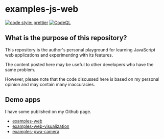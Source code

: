 # examples-js-web

[![code style: prettier](https://img.shields.io/badge/code_style-prettier-ff69b4.svg?style=flat-square)](https://github.com/prettier/prettier)
[![CodeQL](https://github.com/suzu-devworks/examples-js-web/actions/workflows/github-code-scanning/codeql/badge.svg)](https://github.com/suzu-devworks/examples-js-web/actions/workflows/github-code-scanning/codeql)

## What is the purpose of this repository?

This repository is the author's personal playground for learning JavaScript web applications and experimenting with its features.

The content posted here may be useful to other developers who have the same problem.

However, please note that the code discussed here is based on my personal opinion and may contain many inaccuracies.

## Demo apps

I have some published on my Github page.

- [examples-web](https://suzu-devworks.github.io/examples-js-web/examples-web/)
- [examples-web-visualization](https://suzu-devworks.github.io/examples-js-web/examples-web-visualization/)
- [examples-pwa-camera](https://suzu-devworks.github.io/examples-js-web/examples-pwa-camera/)
